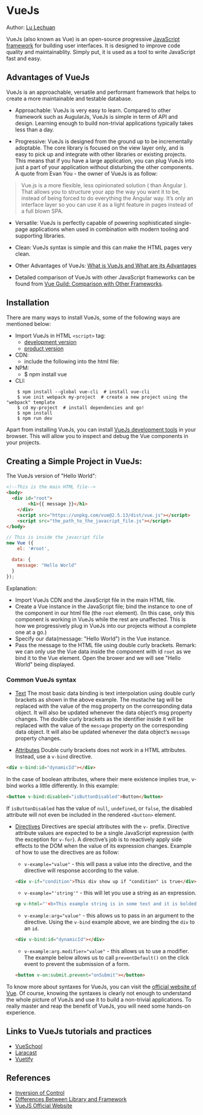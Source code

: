 # VueJs

Author: [Lu Lechuan](https://github.com/LuLechuan)

VueJs (also known as Vue) is an open-source progressive [JavaScript framework](https://en.wikipedia.org/wiki/JavaScript_framework) for building user interfaces. It is designed to improve code quality and maintainablity. Simply put, it is used as a tool to write JavaScript fast and easy.

## Advantages of VueJs

VueJs is an approachable, versatile and performant framework that helps to create a more maintainable and testable database.

* Approachable: VueJs is very easy to learn. Compared to other framework such as AugularJs, VueJs is simple in term of API and design. Learning enough to build non-trivial applications typically takes less than a day.

* Progressive: VueJs is designed from the ground up to be incrementally adoptable. The core library is focused on the view layer only, and is easy to pick up and integrate with other libraries or existing projects. This means that if you have a large application, you can plug VueJs into just a part of your application without disturbing the other components. A quote from Evan You - the owner of VueJs is as follow:

> Vue.js is a more flexible, less opinionated solution ( than Angular ). That allows you to structure your app the way you want it to be, instead of being forced to do everything the Angular way. It’s only an interface layer so you can use it as a light feature in pages instead of a full blown SPA.

* Versatile: VueJs is perfectly capable of powering sophisticated single-page applications when used in combination with modern tooling and supporting libraries.

* Clean: VueJs syntax is simple and this can make the HTML pages very clean.

* Other Advantages of VueJs: [What is VueJs and What are its Advantages](https://hackernoon.com/what-is-vue-js-and-what-are-its-advantages-4071b7c7993d)

* Detailed comparison of VueJs with other JavaScript frameworks can be found from [Vue Guild: Comparison with Other Frameworks](https://vuejs.org/v2/guide/comparison.html).

## Installation

There are many ways to install VueJs, some of the following ways are mentioned below:
* Import VueJs in HTML `<script>` tag:
  - [development version](https://vuejs.org/js/vue.js)
  - [product version](https://vuejs.org/js/vue.min.js)
* CDN:
  - include the following into the html file:
    <script src=`"https://cdn.jsdelivr.net/npm/vue@2.5.13/dist/vue.js"`></script>
* NPM:
  - $ npm install vue
* CLI:
```cli
    $ npm install --global vue-cli  # install vue-cli
    $ vue init webpack my-project  # create a new project using the "webpack" template
    $ cd my-project  # install dependencies and go!
    $ npm install
    $ npm run dev
```

Apart from installing VueJs, you can install [VueJs development tools](https://github.com/vuejs/vue-devtools#vue-devtools) in your browser. This will allow you to inspect and debug the Vue components in your projects.

## Creating a Simple Project in VueJs:

The VueJs version of "Hello World":

```HTML
<!--This is the main HTML file-->
<body>
  <div id="root">
		<h1>{{ message }}</h1>
	</div>
	<script src="https://unpkg.com/vue@2.5.13/dist/vue.js"></script>
	<script src="the_path_to_the_javacript_file.js"></script>
</body>
```

```js
// This is inside the javacript file
new Vue ({
	el: '#root',

  data: {
    message: "Hello World"
  }
});
```

Explanation:
* Import VueJs CDN and the JavaScript file in the main HTML file.
* Create a Vue instance in the JavaScript file; bind the instance to one of the component in our html file (the `root` element). (In this case, only this component is working in VueJs while the rest are unaffected. This is how we progressively plug in VueJs into our projects without a complete one at a go.)
* Specify our data(message: "Hello World") in the Vue instance.
* Pass the message to the HTML file using double curly brackets.
Remark: we can only use the Vue data inside the component with id `root` as we bind it to the Vue element.
Open the brower and we will see "Hello World" being displayed.

### Common VueJs syntax

* [Text](https://vuejs.org/v2/guide/syntax.html#Text)
The most basic data binding is text interpolation using double curly brackets as shown in the above example. The mustache tag will be replaced with the value of the msg property on the corresponding data object. It will also be updated whenever the data object’s msg property changes. The double curly brackets as the identifier inside it will be replaced with the value of the `message` property on the corresponding data object. It will also be updated whenever the data object’s `message` property changes.

* [Attributes](https://vuejs.org/v2/guide/syntax.html#Attributes)
Double curly brackets does not work in a HTML attributes. Instead, use a `v-bind` directive.
```HTML
<div v-bind:id="dynamicId"></div>
```
In the case of boolean attributes, where their mere existence implies true, v-bind works a little differently. In this example:
```HTML
<button v-bind:disabled="isButtonDisabled">Button</button>
```
If `isButtonDisabled` has the value of `null`, `undefined`, or `false`, the disabled attribute will not even be included in the rendered `<button>` element.

* [Directives](https://vuejs.org/v2/guide/syntax.html#Directives)
Directives are special attributes with the `v-` prefix. Directive attribute values are expected to be a single JavaScript expression (with the exception for `v-for`). A directive’s job is to reactively apply side effects to the DOM when the value of its expression changes.
Example of how to use the directives are as follow:

  - `v-example="value"` - this will pass a value into the directive, and the directive will response according to the value.
  ```HTML
  <div v-if="condition">This div show up if "condition" is true</div>
  ```

  - `v-example="'string'"` - this will let you use a string as an expression.
  ```HTML
  <p v-html="'<b>This example string is in some text and it is bolded</b>'"></p>
  ```

  - `v-example:arg="value"` - this allows us to pass in an argument to the directive. Using the `v-bind` example above, we are binding the `div` to an `id`.
  ```HTML
  <div v-bind:id="dynamicId"></div>
  ```

  - `v-example:arg.modifier="value"` - this allows us to use a modifier. The example below allows us to call `preventDefault()` on the click event to prevent the submission of a form.
  ```HTML
  <button v-on:submit.prevent="onSubmit"></button>
  ```

To know more about syntaxes for VueJs, you can visit the [official website of Vue](https://vuejs.org/).
Of course, knowing the syntaxes is clearly not enough to understand the whole picture of VueJs and use it to build a non-trivial applications. To really master and reap the benefit of VueJs, you will need some hands-on experience.

## Links to VueJs tutorials and practices

- [VueSchool](https://vuejs.org/)
- [Laracast](https://laracasts.com/series/learn-vue-2-step-by-step)
- [Vuetify](https://vuetifyjs.com/zh-Hans/)

## References

- [Inversion of Control](http://martinfowler.com/bliki/InversionOfControl.html)
- [Differences Between Library and Framework](http://www.c-sharpcorner.com/UploadFile/a85b23/framework-vs-library/)
- [VueJS Official Website](https://vuejs.org/)
